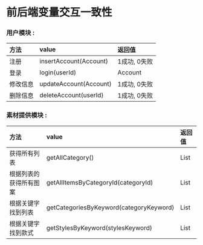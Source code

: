 # 前后端变量交互一致性

### 用户模块 :

| 方法     | value                  | 返回值       |
| :------- | :--------------------- | :----------- |
| 注册     | insertAccount(Account) | 1成功, 0失败 |
| 登录     | login(userId)          | Account      |
| 修改信息 | updateAccount(Account) | 1成功, 0失败 |
| 删除信息 | deleteAccount(userId)  | 1成功, 0失败 |

### 素材提供模块 :

| 方法                                                       | value                                   | 返回值         |
| :--------------------------------------------------------- | :-------------------------------------- | :------------- |
| 获得所有列表                                               | getAllCategory()                        | List<category> |
| 根据列表的获得所有图案                                     | getAllItemsByCategoryId(categoryId)     | List<Item>     |
| 根据关键字找到列表                                         | getCategoriesByKeyword(categoryKeyword) | List<Category> |
| 根据关键字找到款式                                         | getStylesByKeyword(stylesKeyword)       | List<Style>    |
| 根据颜色和款式找到对应的衣服                               | getStyleByColorAndName(color, name)     | Style          |
| 根据款式ID找到对应颜色的衣服（可用在查询衣服可改变的颜色） | getSameStylesByCategoryId(categoryId)   | List<Style>    |
| 根据图案ID找到图案                                         | getItemByItemId(itemId)                 | Item           |
| 根据列表ID找到列表                                         | getCategoryByCategoryId(categoryId)     | Category       |
| 根据款式ID找到款式                                         | getStyleByStyleId(styleId)              | Style          |

### 用户设计模块 :

| 方法                  | value                           | 返回值       |
| --------------------- | ------------------------------- | ------------ |
| 获取所有设计          | getAllDesign()                  | List<Design> |
| 获取当前用户的设计    | getDesignOfCurrentUser()        | List<Design> |
| 根据styleId获取设计   | getDesignByStyleId(styleId)     | List<Design> |
| 根据productId获取设计 | getDesignByProductId(productId) | List<Design> |
| 储存用户的一次设计    | insertDesign(Design)            | 1成功, 0失败 |
| 更新某条设计          | updateDesign(Design)            | 1成功, 0失败 |
| 删除某条设计          | deleteDesign(productId)         | 1成功, 0失败 |

### 用户交流模块 :

| 方法                  | value                             | 返回值         |
| --------------------- | --------------------------------- | -------------- |
| 获取当前用户的评论    | getCommentsOfCurrentUser()        | List<Comments> |
| 根据productId获取评论 | getCommentsByProductId(productId) | List<Comments> |
| 当前用户发表评论      | insertComments(Comments)          | 1成功, 0失败   |

